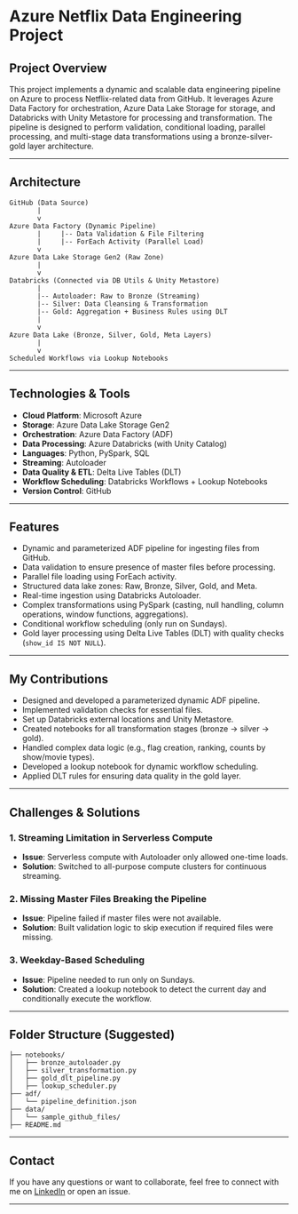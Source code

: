 
# Azure Netflix Data Engineering Project

## Project Overview

This project implements a dynamic and scalable data engineering pipeline on Azure to process Netflix-related data from GitHub. It leverages Azure Data Factory for orchestration, Azure Data Lake Storage for storage, and Databricks with Unity Metastore for processing and transformation. The pipeline is designed to perform validation, conditional loading, parallel processing, and multi-stage data transformations using a bronze-silver-gold layer architecture.

---

## Architecture

```
GitHub (Data Source)
       |
       v
Azure Data Factory (Dynamic Pipeline)
       |     |-- Data Validation & File Filtering
       |     |-- ForEach Activity (Parallel Load)
       v
Azure Data Lake Storage Gen2 (Raw Zone)
       |
       v
Databricks (Connected via DB Utils & Unity Metastore)
       |
       |-- Autoloader: Raw to Bronze (Streaming)
       |-- Silver: Data Cleansing & Transformation
       |-- Gold: Aggregation + Business Rules using DLT
       |
       v
Azure Data Lake (Bronze, Silver, Gold, Meta Layers)
       |
       v
Scheduled Workflows via Lookup Notebooks
```

---

## Technologies & Tools

- **Cloud Platform**: Microsoft Azure
- **Storage**: Azure Data Lake Storage Gen2
- **Orchestration**: Azure Data Factory (ADF)
- **Data Processing**: Azure Databricks (with Unity Catalog)
- **Languages**: Python, PySpark, SQL
- **Streaming**: Autoloader
- **Data Quality & ETL**: Delta Live Tables (DLT)
- **Workflow Scheduling**: Databricks Workflows + Lookup Notebooks
- **Version Control**: GitHub

---

## Features

- Dynamic and parameterized ADF pipeline for ingesting files from GitHub.
- Data validation to ensure presence of master files before processing.
- Parallel file loading using ForEach activity.
- Structured data lake zones: Raw, Bronze, Silver, Gold, and Meta.
- Real-time ingestion using Databricks Autoloader.
- Complex transformations using PySpark (casting, null handling, column operations, window functions, aggregations).
- Conditional workflow scheduling (only run on Sundays).
- Gold layer processing using Delta Live Tables (DLT) with quality checks (`show_id IS NOT NULL`).

---

## My Contributions

- Designed and developed a parameterized dynamic ADF pipeline.
- Implemented validation checks for essential files.
- Set up Databricks external locations and Unity Metastore.
- Created notebooks for all transformation stages (bronze → silver → gold).
- Handled complex data logic (e.g., flag creation, ranking, counts by show/movie types).
- Developed a lookup notebook for dynamic workflow scheduling.
- Applied DLT rules for ensuring data quality in the gold layer.

---

## Challenges & Solutions

### 1. Streaming Limitation in Serverless Compute
- **Issue**: Serverless compute with Autoloader only allowed one-time loads.
- **Solution**: Switched to all-purpose compute clusters for continuous streaming.

### 2. Missing Master Files Breaking the Pipeline
- **Issue**: Pipeline failed if master files were not available.
- **Solution**: Built validation logic to skip execution if required files were missing.

### 3. Weekday-Based Scheduling
- **Issue**: Pipeline needed to run only on Sundays.
- **Solution**: Created a lookup notebook to detect the current day and conditionally execute the workflow.

---

## Folder Structure (Suggested)

```
├── notebooks/
│   ├── bronze_autoloader.py
│   ├── silver_transformation.py
│   ├── gold_dlt_pipeline.py
│   ├── lookup_scheduler.py
├── adf/
│   └── pipeline_definition.json
├── data/
│   └── sample_github_files/
├── README.md
```

---

## Contact

If you have any questions or want to collaborate, feel free to connect with me on [LinkedIn](https://www.linkedin.com/) or open an issue.

---
